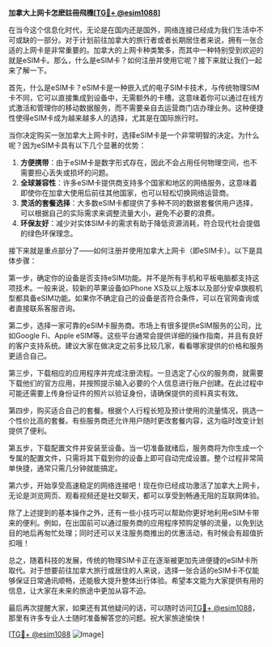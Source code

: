 **加拿大上网卡怎麽註冊飛機[[TG💪+ @esim1088](https://t.me/s/esim1088)]**

在当今这个信息化时代，无论是在国内还是国外，网络连接已经成为我们生活中不可或缺的一部分。对于计划前往加拿大的旅行者或者长期居住者来说，拥有一张合适的上网卡是非常重要的。加拿大的上网卡种类繁多，而其中一种特别受到欢迎的就是eSIM卡。那么，什么是eSIM卡？如何注册并使用它呢？接下来就让我们一起来了解一下。

首先，什么是eSIM卡？eSIM卡是一种嵌入式的电子SIM卡技术，与传统物理SIM卡不同，它可以直接集成到设备中，无需额外的卡槽。这意味着你可以通过在线方式激活和管理你的移动数据服务，而不需要亲自去运营商门店办理业务。这种便捷性使得eSIM卡成为越来越多人的选择，尤其是在国际旅行时。

当你决定购买一张加拿大上网卡时，选择eSIM卡是一个非常明智的决定。为什么呢？因为eSIM卡具有以下几个显著的优势：

1. **方便携带**：由于eSIM卡是数字形式存在，因此不会占用任何物理空间，也不需要担心丢失或损坏的问题。
2. **全球兼容性**：许多eSIM卡提供商支持多个国家和地区的网络服务，这意味着即使你在加拿大使用后前往其他国家，也可以轻松切换网络运营商。
3. **灵活的套餐选择**：大多数eSIM卡都提供了多种不同的数据套餐供用户选择，可以根据自己的实际需求来调整流量大小，避免不必要的浪费。
4. **环保友好**：减少对实体SIM卡的需求有助于降低资源消耗，符合现代社会提倡的绿色环保理念。

接下来就是重点部分了——如何注册并使用加拿大上网卡（即eSIM卡）。以下是具体步骤：

第一步，确定你的设备是否支持eSIM功能。并不是所有手机和平板电脑都支持这项技术。一般来说，较新的苹果设备如iPhone XS及以上版本以及部分安卓旗舰机型都具备eSIM功能。如果你不确定自己的设备是否符合条件，可以在官网查询或者直接联系客服咨询。

第二步，选择一家可靠的eSIM卡服务商。市场上有很多提供eSIM服务的公司，比如Google Fi、Apple eSIM等。这些平台通常会提供详细的操作指南，并且有良好的客户支持系统。建议大家在做决定之前多比较几家，看看哪家提供的价格和服务更适合自己。

第三步，下载相应的应用程序并完成注册流程。一旦选定了心仪的服务商，就需要下载他们的官方应用，并按照提示输入必要的个人信息进行账户创建。在此过程中可能还需要上传身份证件的照片以验证身份，请确保提供的资料真实有效。

第四步，购买适合自己的套餐。根据个人行程长短及预计使用的流量情况，挑选一个性价比高的套餐。有些服务商还允许用户随时更改套餐内容，这为临时改变计划提供了便利。

第五步，下载配置文件并安装至设备。当一切准备就绪后，服务商将为你生成一个专属的配置文件，只需将其下载到你的设备上即可自动完成设置。整个过程非常简单快捷，通常只需几分钟就能搞定。

第六步，开始享受高速稳定的网络连接吧！现在你已经成功激活了加拿大上网卡，无论是浏览网页、观看视频还是社交聊天，都可以享受到畅通无阻的互联网体验。

除了上述提到的基本操作之外，还有一些小技巧可以帮助你更好地利用eSIM卡带来的便利。例如，在出国前可以通过服务商的应用程序预购足够的流量，以免到达目的地后再匆忙处理；同时还可以关注服务商推出的优惠活动，有时候会有超值折扣哦！

总之，随着科技的发展，传统的物理SIM卡正在逐渐被更加先进便捷的eSIM卡所取代。对于想要前往加拿大旅行或居住的人来说，选择一张合适的eSIM卡不仅能够保证日常通讯顺畅，还能极大提升整体出行体验。希望本文能为大家提供有用的信息，让大家在未来的旅途中更加从容不迫。

最后再次提醒大家，如果还有其他疑问的话，可以随时访问[TG💪+ @esim1088](https://t.me/s/esim1088)，那里有许多专业人士随时准备解答您的问题。祝大家旅途愉快！

[[TG💪+ @esim1088](https://t.me/s/esim1088) ![Image](https://i.postimg.cc/4NQfJmqS/Snipaste-2025-05-13-00-14-12.png)]